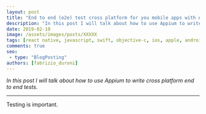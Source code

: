 ```yaml
---
layout: post
title: "End to end (e2e) test cross platform for you mobile apps with Appium"
description: "In this post I will talk about how to use Appium to write cross platform end to end tests."
date: 2019-02-10
image: /assets/images/posts/XXXXX
tags: [react native, javascript, swift, objective-c, ios, apple, android, java, mobile application development]
comments: true
seo:
 - type: "BlogPosting"
authors: [fabrizio_duroni]
---
```


*In this post I will talk about how to use Appium to write cross platform end to end tests.*

---

Testing is important. 